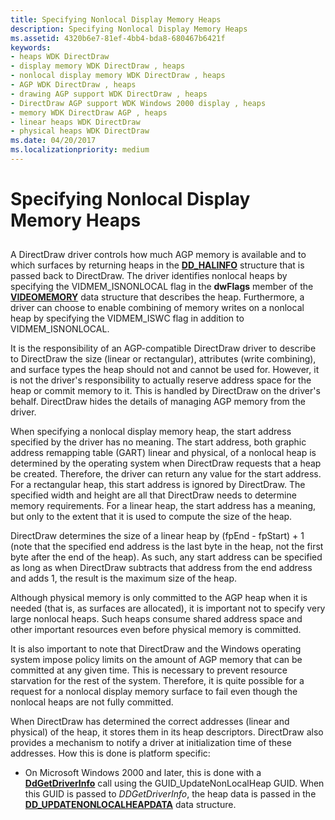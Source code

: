 ```yaml
---
title: Specifying Nonlocal Display Memory Heaps
description: Specifying Nonlocal Display Memory Heaps
ms.assetid: 4320b6e7-81ef-4bb4-bda8-680467b6421f
keywords:
- heaps WDK DirectDraw
- display memory WDK DirectDraw , heaps
- nonlocal display memory WDK DirectDraw , heaps
- AGP WDK DirectDraw , heaps
- drawing AGP support WDK DirectDraw , heaps
- DirectDraw AGP support WDK Windows 2000 display , heaps
- memory WDK DirectDraw AGP , heaps
- linear heaps WDK DirectDraw
- physical heaps WDK DirectDraw
ms.date: 04/20/2017
ms.localizationpriority: medium
---
```


# Specifying Nonlocal Display Memory Heaps


## <span id="ddk_specifying_nonlocal_display_memory_heaps_gg"></span><span id="DDK_SPECIFYING_NONLOCAL_DISPLAY_MEMORY_HEAPS_GG"></span>


A DirectDraw driver controls how much AGP memory is available and to which surfaces by returning heaps in the [**DD\_HALINFO**](/windows/win32/api/ddrawint/ns-ddrawint-_dd_halinfo) structure that is passed back to DirectDraw. The driver identifies nonlocal heaps by specifying the VIDMEM\_ISNONLOCAL flag in the **dwFlags** member of the [**VIDEOMEMORY**](/windows/win32/api/ddrawint/ns-ddrawint-_videomemory) data structure that describes the heap. Furthermore, a driver can choose to enable combining of memory writes on a nonlocal heap by specifying the VIDMEM\_ISWC flag in addition to VIDMEM\_ISNONLOCAL.

It is the responsibility of an AGP-compatible DirectDraw driver to describe to DirectDraw the size (linear or rectangular), attributes (write combining), and surface types the heap should not and cannot be used for. However, it is not the driver's responsibility to actually reserve address space for the heap or commit memory to it. This is handled by DirectDraw on the driver's behalf. DirectDraw hides the details of managing AGP memory from the driver.

When specifying a nonlocal display memory heap, the start address specified by the driver has no meaning. The start address, both graphic address remapping table (GART) linear and physical, of a nonlocal heap is determined by the operating system when DirectDraw requests that a heap be created. Therefore, the driver can return any value for the start address. For a rectangular heap, this start address is ignored by DirectDraw. The specified width and height are all that DirectDraw needs to determine memory requirements. For a linear heap, the start address has a meaning, but only to the extent that it is used to compute the size of the heap.

DirectDraw determines the size of a linear heap by (fpEnd - fpStart) + 1 (note that the specified end address is the last byte in the heap, not the first byte after the end of the heap). As such, any start address can be specified as long as when DirectDraw subtracts that address from the end address and adds 1, the result is the maximum size of the heap.

Although physical memory is only committed to the AGP heap when it is needed (that is, as surfaces are allocated), it is important not to specify very large nonlocal heaps. Such heaps consume shared address space and other important resources even before physical memory is committed.

It is also important to note that DirectDraw and the Windows operating system impose policy limits on the amount of AGP memory that can be committed at any given time. This is necessary to prevent resource starvation for the rest of the system. Therefore, it is quite possible for a request for a nonlocal display memory surface to fail even though the nonlocal heaps are not fully committed.

When DirectDraw has determined the correct addresses (linear and physical) of the heap, it stores them in its heap descriptors. DirectDraw also provides a mechanism to notify a driver at initialization time of these addresses. How this is done is platform specific:

-   On Microsoft Windows 2000 and later, this is done with a [**DdGetDriverInfo**](/windows/win32/api/ddrawint/nc-ddrawint-pdd_getdriverinfo) call using the GUID\_UpdateNonLocalHeap GUID. When this GUID is passed to *DDGetDriverInfo*, the heap data is passed in the [**DD\_UPDATENONLOCALHEAPDATA**](/windows/win32/api/ddrawint/ns-ddrawint-_dd_updatenonlocalheapdata) data structure.

 

